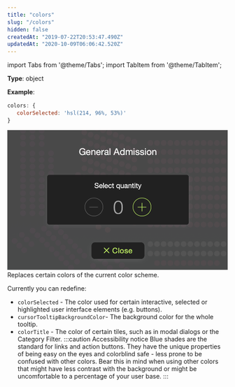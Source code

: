 ```yaml
---
title: "colors"
slug: "/colors"
hidden: false
createdAt: "2019-07-22T20:53:47.490Z"
updatedAt: "2020-10-09T06:06:42.520Z"
---
```


import Tabs from '@theme/Tabs';
import TabItem from '@theme/TabItem';

**Type**: object

**Example**:
```javascript
colors: {
   colorSelected: 'hsl(214, 96%, 53%)'
}
```
![Screen Shot 2019-07-22 at 2.19.43 PM.png](/img/readme/Screen-Shot-2019-07-22-at-2.19.43-PM.png)
Replaces certain colors of the current color scheme.

Currently you can redefine:

- `colorSelected` - The color used for certain interactive, selected or highlighted user interface elements (e.g. buttons).
- `cursorTooltipBackgroundColor`- The background color for the whole tooltip.
- `colorTitle` - The color of certain tiles, such as in modal dialogs or the Category Filter.
:::caution Accessibility notice
Blue shades are the standard for links and action buttons. They have the unique properties of being easy on the eyes and colorblind safe - less prone to be confused with other colors. Bear this in mind when using other colors that might have less contrast with the background or might be uncomfortable to a percentage of your user base.
:::
